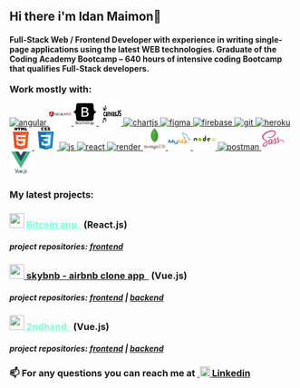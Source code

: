 <h2 style="margin: 0px;"> Hi there i'm Idan Maimon👋

<h4>Full-Stack Web / Frontend Developer with experience in writing single-page applications using the latest WEB technologies.
Graduate of the Coding Academy Bootcamp – 640 hours of intensive coding Bootcamp that qualifies Full-Stack developers.
</h4>


<h3 color="red" style="margin: 0px;" > Work mostly with: </h3>

<p align="left" dir="auto"> 
<a href="https://angular.io" rel="nofollow"> <img src="https://camo.githubusercontent.com/9eecc42439347332f256a326363924551042f5b96235f972982512199476611a/68747470733a2f2f616e67756c61722e696f2f6173736574732f696d616765732f6c6f676f732f616e67756c61722f616e67756c61722e737667" alt="angular" width="40" height="40" data-canonical-src="https://angular.io/assets/images/logos/angular/angular.svg" style="max-width: 100%;"> </a>
<a href="https://angular.io" rel="nofollow"> <img src="https://raw.githubusercontent.com/devicons/devicon/master/icons/angularjs/angularjs-original-wordmark.svg" alt="angularjs" height="40" style="max-width: 100%;"> </a>
  <a href="https://getbootstrap.com" rel="nofollow"> <img src="https://raw.githubusercontent.com/devicons/devicon/master/icons/bootstrap/bootstrap-plain-wordmark.svg" alt="bootstrap" width="40" height="40" style="max-width: 100%;"> </a> <a href="https://canvasjs.com" rel="nofollow"> <img src="https://raw.githubusercontent.com/Hardik0307/Hardik0307/master/assets/canvasjs-charts.svg" alt="canvasjs" width="40" height="40" style="max-width: 100%;"> </a> <a href="https://www.chartjs.org" rel="nofollow"> <img src="https://camo.githubusercontent.com/9be0208aa516b4d1976412d27e9f73d851ea253f8ee005a0b600939f841bba8b/68747470733a2f2f7777772e63686172746a732e6f72672f6d656469612f6c6f676f2d7469746c652e737667" alt="chartjs" width="40" height="40" data-canonical-src="https://www.chartjs.org/media/logo-title.svg" style="max-width: 100%;"> </a> <a href="https://www.figma.com/" rel="nofollow"> <img src="https://camo.githubusercontent.com/ed93c2b000a76ceaad1503e7eb9356591b885227e82a36a005b9d3498b303ba5/68747470733a2f2f7777772e766563746f726c6f676f2e7a6f6e652f6c6f676f732f6669676d612f6669676d612d69636f6e2e737667" alt="figma" width="40" height="40" data-canonical-src="https://www.vectorlogo.zone/logos/figma/figma-icon.svg" style="max-width: 100%;"> </a> <a href="https://firebase.google.com/" rel="nofollow"> <img src="https://camo.githubusercontent.com/dd4b2422ed3bfc9da88c43d18550375c66f9584327dff7ecc19315ce50b96f07/68747470733a2f2f7777772e766563746f726c6f676f2e7a6f6e652f6c6f676f732f66697265626173652f66697265626173652d69636f6e2e737667" alt="firebase" width="40" height="40" data-canonical-src="https://www.vectorlogo.zone/logos/firebase/firebase-icon.svg" style="max-width: 100%;"> </a> <a href="https://git-scm.com/" rel="nofollow"> <img src="https://camo.githubusercontent.com/fbfcb9e3dc648adc93bef37c718db16c52f617ad055a26de6dc3c21865c3321d/68747470733a2f2f7777772e766563746f726c6f676f2e7a6f6e652f6c6f676f732f6769742d73636d2f6769742d73636d2d69636f6e2e737667" alt="git" width="40" height="40" data-canonical-src="https://www.vectorlogo.zone/logos/git-scm/git-scm-icon.svg" style="max-width: 100%;"> </a> <a href="https://heroku.com" rel="nofollow"> <img src="https://camo.githubusercontent.com/df12cb598044a3f38efc1f45e3580558c324cf8789b79487125044eeebcc4dee/68747470733a2f2f7777772e766563746f726c6f676f2e7a6f6e652f6c6f676f732f6865726f6b752f6865726f6b752d69636f6e2e737667" alt="heroku" width="40" height="40" data-canonical-src="https://www.vectorlogo.zone/logos/heroku/heroku-icon.svg" style="max-width: 100%;"> </a> <a href="https://www.w3.org/html/" rel="nofollow"> <img src="https://raw.githubusercontent.com/devicons/devicon/master/icons/html5/html5-original-wordmark.svg" alt="html5" width="40" height="40" style="max-width: 100%;"> </a> 
  <a href="https://www.w3schools.com/css/" rel="nofollow"> <img src="https://raw.githubusercontent.com/devicons/devicon/master/icons/css3/css3-original-wordmark.svg" alt="css3" width="40" height="40" style="max-width: 100%;"> </a>
   <a href="" rel="nofollow"> <img src="https://i0.wp.com/theicom.org/wp-content/uploads/2016/03/js-logo.png?resize=500%2C550&ssl=1" alt="js" width="40" height="40" data-canonical-src="" style="max-width: 100%;"> </a> 
  <a href="https://reactjs.org/" rel="nofollow"> <img src="https://upload.wikimedia.org/wikipedia/commons/thumb/a/a7/React-icon.svg/180px-React-icon.svg.png" alt="react" width="40" height="40" data-canonical-src="" style="max-width: 100%;"> </a> 
  <a href="https://render-web.onrender.com" rel="nofollow"> <img src="https://tutorials.yax.com/assets/images/articles/render-logo.png" alt="render" width="40" height="40" data-canonical-src="" style="max-width: 100%;"> </a> 
  <a href="https://www.mongodb.com/" rel="nofollow"> <img src="https://raw.githubusercontent.com/devicons/devicon/master/icons/mongodb/mongodb-original-wordmark.svg" alt="mongodb" width="40" height="40" style="max-width: 100%;"> </a> <a href="https://www.mysql.com/" rel="nofollow"> <img src="https://raw.githubusercontent.com/devicons/devicon/master/icons/mysql/mysql-original-wordmark.svg" alt="mysql" width="40" height="40" style="max-width: 100%;"> </a> <a href="https://nodejs.org" rel="nofollow"> <img src="https://raw.githubusercontent.com/devicons/devicon/master/icons/nodejs/nodejs-original-wordmark.svg" alt="nodejs" width="40" height="40" style="max-width: 100%;"> </a> <a href="https://postman.com" rel="nofollow"> <img src="https://camo.githubusercontent.com/93b32389bf746009ca2370de7fe06c3b5146f4c99d99df65994f9ced0ba41685/68747470733a2f2f7777772e766563746f726c6f676f2e7a6f6e652f6c6f676f732f676574706f73746d616e2f676574706f73746d616e2d69636f6e2e737667" alt="postman" width="40" height="40" data-canonical-src="https://www.vectorlogo.zone/logos/getpostman/getpostman-icon.svg" style="max-width: 100%;"> </a> <a href="https://sass-lang.com" rel="nofollow"> <img src="https://raw.githubusercontent.com/devicons/devicon/master/icons/sass/sass-original.svg" alt="sass" width="40" height="40" style="max-width: 100%;"> </a> <a href="https://vuejs.org/" rel="nofollow"> <img src="https://raw.githubusercontent.com/devicons/devicon/master/icons/vuejs/vuejs-original-wordmark.svg" alt="vuejs" width="40" height="40" style="max-width: 100%;"> </a> </p>
  
<h3>My latest projects:</h3>
  
  <h3><a href="https://bitcoin-app.onrender.com/#/">   <img src="https://res.cloudinary.com/dipjgyi1r/image/upload/v1674492543/2nd-hand/logo_ahsdry.svg" width="26" height="26" style="max-width: 100%;margin-bottom: -7px;"></a><a  href="https://bitcoin-app.onrender.com/#/" style="
    color: aquamarine;
"> Bitcoin app &nbsp</a> (React.js)</h3>
 <h5>project repositories: <a href="https://github.com/Idan-Maimon1/bitcoin-app">frontend</a> 
  
   <h3><a href="https://skybnb.onrender.com/">   <img src="https://res.cloudinary.com/nogacloud/image/upload/v1659367634/other/favicon.png" width="26" height="26" style="max-width: 100%;margin-bottom: -5px;"></a><a  href="https://skybnb.onrender.com/"> skybnb - airbnb clone app &nbsp</a> (Vue.js)</h3>
  <h5>project repositories: <a href="https://github.com/Idan-Maimon1/Skybnb-frontend">frontend</a> | <a href="https://github.com/Idan-Maimon1/Skybnb-backend">backend</a></h5>
<h3><a href="https://twond-hand.onrender.com/#/">   <img src="https://res.cloudinary.com/dipjgyi1r/image/upload/v1672782701/2nd-hand/trade-icon_x09tyt.svg" width="26" height="26" style="max-width: 100%;margin-bottom: -7px;"></a><a  href="https://twond-hand.onrender.com/#/" style="
    color: aquamarine;
"> 2ndhand &nbsp</a> (Vue.js)</h3>
 <h5>project repositories: <a href="https://github.com/Idan-Maimon1/2nd-Hand-Store">frontend</a> | <a href="https://github.com/Idan-Maimon1/2nd-Hand-Store-backend">backend</a></h5>

  <h3 color="red" style="margin: 0px;" > 📫 For any questions you can reach me at&nbsp<a href="https://www.linkedin.com/in/idan-ma1mon/">   <img src="https://seeklogo.com/images/L/linkedin-new-2020-logo-E14A5D55ED-seeklogo.com.png" width="18" height="18" style="max-width: 100%;"></a><a  href="https://www.linkedin.com/in/idan-ma1mon/">&nbspLinkedin</a></h3>
  

